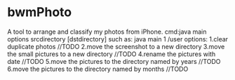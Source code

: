 # bwmPhoto
A tool to arrange and classify my photos from iPhone.
cmd:java main options srcdirectory [dstdirectory]
    such as: java main 1 /user
options:
1.clear duplicate photos //TODO
2.move the screenshot to a new directory 
3.move the small pictures to a new directory //TODO
4.rename the pictures with date //TODO
5.move the pictures to the directory named by years //TODO
6.move the pictures to the directory named by months //TODO

